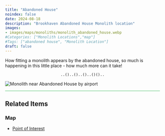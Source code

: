 ```yaml
---
title: "Abandoned House"
noindex: false
date: 2024-08-18
description: "Brookhaven Abandoned House Monolith location"
images:
- images/maps/monoliths/monolith_abandoned_house.webp
#Categories: ["Monolith Locations","map"]
#Tags: ["abandoned house", "Monolith Location"]
draft: false
--- 
```


How fitting a monolith appears by the abandoned house, so much is happening in this little place - how much more can it take!

<center><span class="copy-to-clipboard" style="align: center"><code class="copy-to-clipboard-code" data-code="..()..()..()..()()..">..()..()..()..()()..</code></span></center>

![Monolith near Abandoned House by airport](/images/maps/monoliths/monolith_abandoned_house.webp?width=400px)



<hr style="background-color: #28b44c" size=8>

## Related Items

### Map

- [Point of Interest](/map/poi/abandoned-house)

